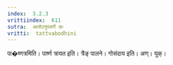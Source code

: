 ```yaml
---
index:  3.2.3
vrittiindex:  611
sutra:  आतोऽनुपसर्गे कः
vritti:  tattvabodhini 
---
```


पा�ष्णत्रमिति। पार्ष्ण त्रायत इति। त्रैङ् पालने। गोसंदाय इति। अण्। युक्। 

